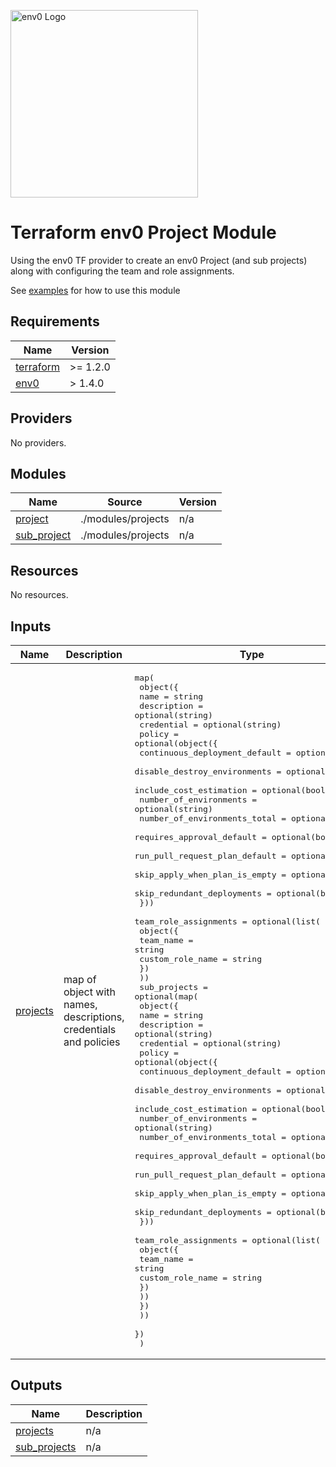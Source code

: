 [<img src="https://assets-global.website-files.com/5dc3f52851595b160ba99670/6037a6f27d9050ef91b90a86_env0-opengraph%402x.png" alt="env0 Logo" width="300">](https://env0.com)

# Terraform env0 Project Module
Using the env0 TF provider to create an env0 Project (and sub projects) along with configuring the team and role assignments.

See [examples](examples/README.md) for how to use this module


<!-- BEGIN_TF_DOCS -->
## Requirements

| Name | Version |
|------|---------|
| <a name="requirement_terraform"></a> [terraform](#requirement\_terraform) | >= 1.2.0 |
| <a name="requirement_env0"></a> [env0](#requirement\_env0) | > 1.4.0 |

## Providers

No providers.

## Modules

| Name | Source | Version |
|------|--------|---------|
| <a name="module_project"></a> [project](#module\_project) | ./modules/projects | n/a |
| <a name="module_sub_project"></a> [sub\_project](#module\_sub\_project) | ./modules/projects | n/a |

## Resources

No resources.

## Inputs

| Name | Description | Type | Default | Required |
|------|-------------|------|---------|:--------:|
| <a name="input_projects"></a> [projects](#input\_projects) | map of object with names, descriptions, credentials and policies | <pre>map(<br>    object({<br>      name        = string<br>      description = optional(string)<br>      credential  = optional(string)<br>      policy = optional(object({<br>        continuous_deployment_default = optional(bool)<br>        disable_destroy_environments  = optional(bool)<br>        include_cost_estimation       = optional(bool)<br>        number_of_environments        = optional(string)<br>        number_of_environments_total  = optional(string)<br>        requires_approval_default     = optional(bool)<br>        run_pull_request_plan_default = optional(bool)<br>        skip_apply_when_plan_is_empty = optional(bool)<br>        skip_redundant_deployments    = optional(bool)<br>      }))<br>      team_role_assignments = optional(list(<br>        object({<br>          team_name        = string<br>          custom_role_name = string<br>        })<br>      ))<br>      sub_projects = optional(map(<br>        object({<br>          name        = string<br>          description = optional(string)<br>          credential  = optional(string)<br>          policy = optional(object({<br>            continuous_deployment_default = optional(bool)<br>            disable_destroy_environments  = optional(bool)<br>            include_cost_estimation       = optional(bool)<br>            number_of_environments        = optional(string)<br>            number_of_environments_total  = optional(string)<br>            requires_approval_default     = optional(bool)<br>            run_pull_request_plan_default = optional(bool)<br>            skip_apply_when_plan_is_empty = optional(bool)<br>            skip_redundant_deployments    = optional(bool)<br>          }))<br>          team_role_assignments = optional(list(<br>            object({<br>              team_name        = string<br>              custom_role_name = string<br>            })<br>          ))<br>        })<br>      ))<br>    })<br>  )</pre> | n/a | yes |

## Outputs

| Name | Description |
|------|-------------|
| <a name="output_projects"></a> [projects](#output\_projects) | n/a |
| <a name="output_sub_projects"></a> [sub\_projects](#output\_sub\_projects) | n/a |
<!-- END_TF_DOCS -->